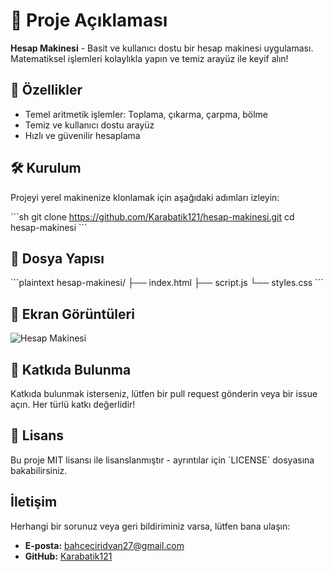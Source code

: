 
# 🎨 Proje Açıklaması
**Hesap Makinesi** - Basit ve kullanıcı dostu bir hesap makinesi uygulaması. Matematiksel işlemleri kolaylıkla yapın ve temiz arayüz ile keyif alın!

## 🚀 Özellikler
- Temel aritmetik işlemler: Toplama, çıkarma, çarpma, bölme
- Temiz ve kullanıcı dostu arayüz
- Hızlı ve güvenilir hesaplama

## 🛠️ Kurulum
Projeyi yerel makinenize klonlamak için aşağıdaki adımları izleyin:

\`\`\`sh
git clone https://github.com/Karabatik121/hesap-makinesi.git
cd hesap-makinesi
\`\`\`

## 📂 Dosya Yapısı
\`\`\`plaintext
hesap-makinesi/
├── index.html
├── script.js
└── styles.css
\`\`\`

## 📸 Ekran Görüntüleri
![Hesap Makinesi](https://i.hizliresim.com/alrni1x.PNG)

## 🤝 Katkıda Bulunma
Katkıda bulunmak isterseniz, lütfen bir pull request gönderin veya bir issue açın. Her türlü katkı değerlidir!

## 📄 Lisans
Bu proje MIT lisansı ile lisanslanmıştır - ayrıntılar için \`LICENSE\` dosyasına bakabilirsiniz.

## İletişim
Herhangi bir sorunuz veya geri bildiriminiz varsa, lütfen bana ulaşın:
- **E-posta:** [bahceciridvan27@gmail.com](mailto:bahceciridvan27@gmail.com)
- **GitHub:** [Karabatik121](https://github.com/Karabatik121)
